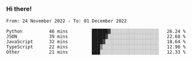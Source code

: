 ### Hi there!

<!--START_SECTION:waka-->

```text
From: 24 November 2022 - To: 01 December 2022

Python          46 mins         ██████▓░░░░░░░░░░░░░░░░░░   26.24 %
JSON            39 mins         █████▓░░░░░░░░░░░░░░░░░░░   22.68 %
JavaScript      32 mins         ████▓░░░░░░░░░░░░░░░░░░░░   18.64 %
TypeScript      22 mins         ███▒░░░░░░░░░░░░░░░░░░░░░   12.90 %
Other           21 mins         ███░░░░░░░░░░░░░░░░░░░░░░   12.33 %
```

<!--END_SECTION:waka-->

